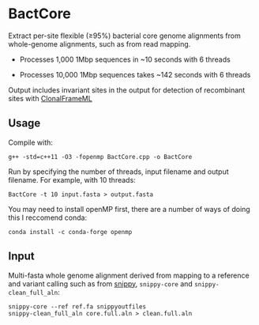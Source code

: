 # BactCore
Extract per-site flexible (≥95%) bacterial core genome alignments from whole-genome alignments, such as from read mapping. 

- Processes 1,000 1Mbp sequences in ~10 seconds with 6 threads

- Processes 10,000 1Mbp sequences takes ~142 seconds with 6 threads

Output includes invariant sites in the output for detection of recombinant sites with [ClonalFrameML](https://github.com/xavierdidelot/ClonalFrameML)




## Usage
Compile with:
```shell
g++ -std=c++11 -O3 -fopenmp BactCore.cpp -o BactCore
```

Run by specifying the number of threads, input filename and output filename. For example, with 10 threads:
```shell
BactCore -t 10 input.fasta > output.fasta
```

You may need to install openMP first, there are a number of ways of doing this I reccomend conda:

```shell
conda install -c conda-forge openmp
```


## Input

Multi-fasta whole genome alignment derived from mapping to a reference and variant calling such as from [snippy](https://github.com/tseemann/snippy), `snippy-core` and `snippy-clean_full_aln`:

```shell
snippy-core --ref ref.fa snippyoutfiles 
snippy-clean_full_aln core.full.aln > clean.full.aln
```
